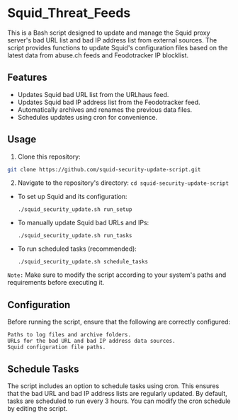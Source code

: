 # Squid_Threat_Feeds

This is a Bash script designed to update and manage the Squid proxy server's bad URL list and bad IP address list from external sources. The script provides functions to update Squid's configuration files based on the latest data from abuse.ch feeds and Feodotracker IP blocklist.

## Features

- Updates Squid bad URL list from the URLhaus feed.
- Updates Squid bad IP address list from the Feodotracker feed.
- Automatically archives and renames the previous data files.
- Schedules updates using cron for convenience.

## Usage

1. Clone this repository:

```sh
git clone https://github.com/squid-security-update-script.git
```

2. Navigate to the repository's directory:
``` cd squid-security-update-script ```

- To set up Squid and its configuration:
  ```
  ./squid_security_update.sh run_setup
  ```
- To manually update Squid bad URLs and IPs:
  ```
  ./squid_security_update.sh run_tasks
  ```
- To run scheduled tasks (recommended):
    ```
  ./squid_security_update.sh schedule_tasks
  ```
```Note:```  Make sure to modify the script according to your system's paths and requirements before executing it.

## Configuration

Before running the script, ensure that the following are correctly configured:

    Paths to log files and archive folders.
    URLs for the bad URL and bad IP address data sources.
    Squid configuration file paths.

## Schedule Tasks

The script includes an option to schedule tasks using cron. This ensures that the bad URL and bad IP address lists are regularly updated. By default, tasks are scheduled to run every 3 hours. You can modify the cron schedule by editing the script.
